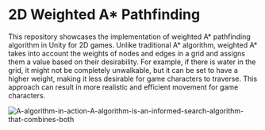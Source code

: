 # 2D Weighted A* Pathfinding

This repository showcases the implementation of weighted A* pathfinding algorithm in Unity for 2D games. 
Unlike traditional A* algorithm, weighted A* takes into account the weights of nodes and edges in a grid 
and assigns them a value based on their desirability. For example, if there is water in the grid, it might 
not be completely unwalkable, but it can be set to have a higher weight, making it less desirable for game 
characters to traverse. This approach can result in more realistic and efficient movement for game characters.

![A-algorithm-in-action-A-algorithm-is-an-informed-search-algorithm-that-combines-both](https://user-images.githubusercontent.com/123339567/235810295-64a54123-775f-4f15-9a36-b35bc20dd817.png)

